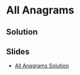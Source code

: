 
# All Anagrams

## Solution


## Slides

* [All Anagrams Solution](https://docs.google.com/a/hackreactor.com/presentation/d/1qiEevrJvw_0ROIQhwyFDkvfvjNB1hFu8Y1xbeGmjVVA/embed?start=false&loop=false&delayms=3000)
